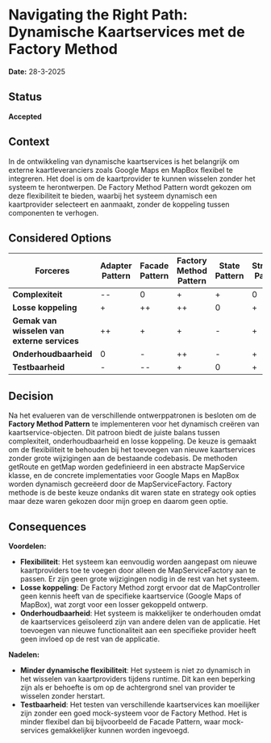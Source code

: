 # Navigating the Right Path: Dynamische Kaartservices met de Factory Method

**Date:** 28-3-2025

## Status
**Accepted**

## Context

In de ontwikkeling van dynamische kaartservices is het belangrijk om externe kaartleveranciers zoals Google Maps en MapBox flexibel te integreren. 
Het doel is om de kaartprovider te kunnen wisselen zonder het systeem te herontwerpen. 
De Factory Method Pattern wordt gekozen om deze flexibiliteit te bieden, waarbij het systeem dynamisch een kaartprovider selecteert en aanmaakt,
zonder de koppeling tussen componenten te verhogen.
## Considered Options

| Forceres                                    | Adapter Pattern | Facade Pattern | Factory Method Pattern | State Pattern | Strategy Pattern |  
|---------------------------------------------|-----------------|----------------|------------------------|---------------|------------------|
| **Complexiteit**                            | --              | 0              | +                      | +             | 0                |
| **Losse koppeling**                         | +               | ++             | ++                     | 0             | +                |
| **Gemak van wisselen van externe services** | ++              | +              | +                      | -             | +                |
| **Onderhoudbaarheid**                       | 0               | -              | ++                     | -             | +                |
| **Testbaarheid**                            | -               | --             | +                      | 0             | +                | 

## Decision

Na het evalueren van de verschillende ontwerppatronen is besloten om de **Factory Method Pattern** te implementeren voor het dynamisch creëren van kaartservice-objecten. Dit patroon biedt de juiste balans tussen complexiteit, 
onderhoudbaarheid en losse koppeling. De keuze is gemaakt om de flexibiliteit te behouden bij het toevoegen van nieuwe kaartservices zonder grote wijzigingen aan de bestaande codebasis. De methoden getRoute en getMap worden gedefinieerd in een abstracte MapService klasse, en de concrete implementaties voor Google Maps en MapBox worden dynamisch gecreëerd door de MapServiceFactory.
Factory methode is de beste keuze ondanks dit waren state en strategy ook opties maar deze waren gekozen door mijn groep en daarom geen optie.
## Consequences

**Voordelen:**
- **Flexibiliteit**: Het systeem kan eenvoudig worden aangepast om nieuwe kaartproviders toe te voegen door alleen de MapServiceFactory aan te passen. Er zijn geen grote wijzigingen nodig in de rest van het systeem.
- **Losse koppeling**: De Factory Method zorgt ervoor dat de MapController geen kennis heeft van de specifieke kaartservice (Google Maps of MapBox), wat zorgt voor een losser gekoppeld ontwerp.
- **Onderhoudbaarheid**: Het systeem is makkelijker te onderhouden omdat de kaartservices geïsoleerd zijn van andere delen van de applicatie. Het toevoegen van nieuwe functionaliteit aan een specifieke provider heeft geen invloed op de rest van de applicatie.

**Nadelen:**
- **Minder dynamische flexibiliteit**: Het systeem is niet zo dynamisch in het wisselen van kaartproviders tijdens runtime. Dit kan een beperking zijn als er behoefte is om op de achtergrond snel van provider te wisselen zonder herstart.
- **Testbaarheid**: Het testen van verschillende kaartservices kan moeilijker zijn zonder een goed mock-systeem voor de Factory Method. Het is minder flexibel dan bij bijvoorbeeld de Facade Pattern, waar mock-services gemakkelijker kunnen worden ingevoegd.

